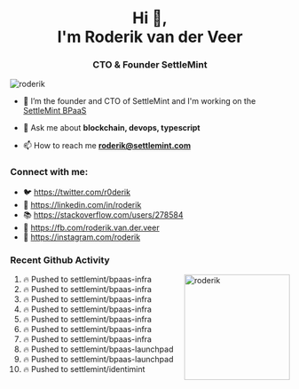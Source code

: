 <h1 align="center">Hi 👋,<br/> I'm Roderik van der Veer</h1>
<h3 align="center">CTO & Founder SettleMint</h3>

<p align="left"> <img src="https://komarev.com/ghpvc/?username=roderik" alt="roderik" /> </p>

- 🔭 I’m the founder and CTO of SettleMint and I'm working on the [SettleMint BPaaS](https://settlemint.com)

- 💬 Ask me about **blockchain, devops, typescript**

- 📫 How to reach me **roderik@settlemint.com**



### Connect with me:

- 🐦 https://twitter.com/r0derik
- 🏢 https://linkedin.com/in/roderik
- 📚 https://stackoverflow.com/users/278584
- 🙊 https://fb.com/roderik.van.der.veer
- 📸 https://instagram.com/roderik

### Recent Github Activity
<img src="https://github-readme-stats.vercel.app/api?username=roderik&show_icons=true&count_private=true" alt="roderik" align="right" height="190" />

<!--START_SECTION:activity-->
1. 🔥 Pushed to settlemint/bpaas-infra
2. 🔥 Pushed to settlemint/bpaas-infra
3. 🔥 Pushed to settlemint/bpaas-infra
4. 🔥 Pushed to settlemint/bpaas-infra
5. 🔥 Pushed to settlemint/bpaas-infra
6. 🔥 Pushed to settlemint/bpaas-infra
7. 🔥 Pushed to settlemint/bpaas-infra
8. 🔥 Pushed to settlemint/bpaas-launchpad
9. 🔥 Pushed to settlemint/bpaas-launchpad
10. 🔥 Pushed to settlemint/identimint
<!--END_SECTION:activity-->